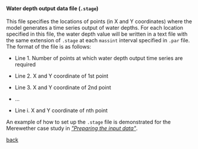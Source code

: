 #### Water depth output data file (`.stage`)

This file specifies the locations of points (in X and Y coordinates) where the model generates a time series output of water depths. For each location specified in this file, the water depth value will be written in a text file with the same extension of `.stage` at each `massint` interval specified in `.par` file. The format of the file is as follows:

- Line 1. Number of points at which water depth output time series are required 

- Line 2. X and Y coordinate of 1st point

- Line 3. X and Y coordinate of 2nd point

- ...

- Line i. X and Y coordinate of nth point


An example of how to set up the `.stage` file is demonstrated for the Merewether case study in [_"Preparing the input data"_](/Merewether2.md).


[back](/Merewether1.md)
